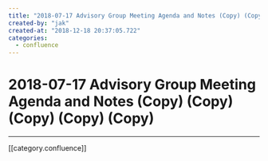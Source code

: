 ```yaml
---
title: "2018-07-17 Advisory Group Meeting Agenda and Notes (Copy) (Copy) (Copy) (Copy) (Copy)"
created-by: "jak"
created-at: "2018-12-18 20:37:05.722"
categories:
  - confluence
---
```


# 2018-07-17 Advisory Group Meeting Agenda and Notes (Copy) (Copy) (Copy) (Copy) (Copy)


---

[[category.confluence]]
